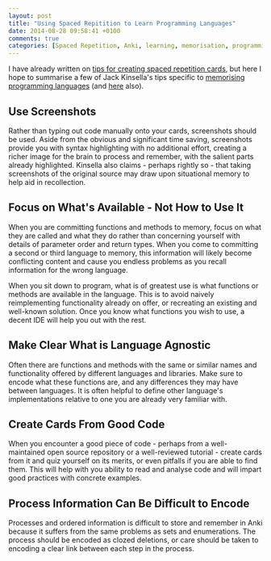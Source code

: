 ```yaml
---
layout: post
title: "Using Spaced Repitition to Learn Programming Languages"
date: 2014-08-28 09:58:41 +0100
comments: true
categories: [Spaced Repetition, Anki, learning, memorisation, programming]
---
```


I have already written on [tips for creating spaced repetition cards](blog/2014/08/26/creating-cards-for-spaced-repetition), but here I hope to summarise a few of Jack Kinsella's tips specific to [memorising programming languages](http://www.jackkinsella.ie/2011/12/05/janki-method.html) (and [here](http://www.oxbridgenotes.co.uk/articles/janki_method_refined) also).

## Use Screenshots

Rather than typing out code manually onto your cards, screenshots should be used. Aside from the obvious and significant time saving, screenshots provide you with syntax highlighting with no additional effort, creating a richer image for the brain to process and remember, with the salient parts already highlighted. Kinsella also claims - perhaps rightly so - that taking screenshots of the original source may draw upon situational memory to help aid in recollection.

## Focus on What's Available - Not How to Use It

When you are committing functions and methods to memory, focus on what they are called and what they do rather than concerning yourself with details of parameter order and return types. When you come to committing a second or third language to memory, this information will likely become conflicting content and cause you endless problems as you recall information for the wrong language.

When you sit down to program, what is of greatest use is what functions or methods are available in the language. This is to avoid naively reimplementing functionality already on offer, or recreating an existing and well-known solution. Once you know what functions you wish to use, a decent IDE will help you out with the rest.

## Make Clear What is Language Agnostic

Often there are functions and methods with the same or similar names and functionality offered by different languages and libraries. Make sure to encode what these functions are, and any differences they may have between languages. It is often helpful to define other language's implementations relative to one you are already very familiar with.

## Create Cards From Good Code

When you encounter a good piece of code - perhaps from a well-maintained open source repository or a well-reviewed tutorial - create cards from it and quiz yourself on its merits, or even pitfalls if you are able to find them. This will help with you ability to read and analyse code and will impart good practices with concrete examples.

## Process Information Can Be Difficult to Encode

Processes and ordered information is difficult to store and remember in Anki because it suffers from the same problems as sets and enumerations. The process should be encoded as clozed deletions, or care should be taken to encoding a clear link between each step in the process.
